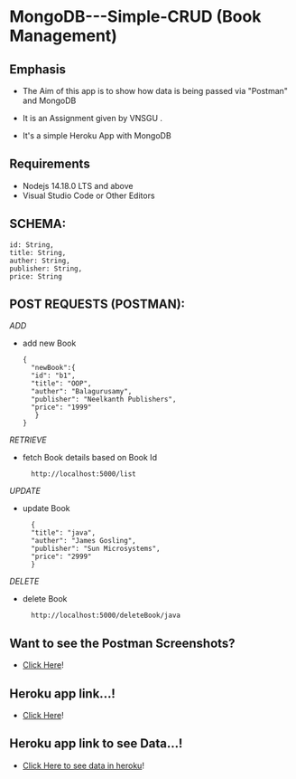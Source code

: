 # MongoDB---Simple-CRUD (Book Management)



## Emphasis

- The Aim of this app is to show how data is being passed via "Postman" and MongoDB

- It is an Assignment given by VNSGU .

- It's a simple Heroku App with MongoDB

## Requirements
- Nodejs 14.18.0 LTS and above
- Visual Studio Code or Other Editors

## SCHEMA:

    id: String,
    title: String,
    auther: String,
    publisher: String,
    price: String
    
    
 ## POST REQUESTS (POSTMAN):
 
 _ADD_
- add new Book

      {
        "newBook":{
        "id": "b1",
        "title": "OOP",
        "auther": "Balagurusamy",
        "publisher": "Neelkanth Publishers",
        "price": "1999"         
         }
      }
                
_RETRIEVE_
- fetch Book details based on Book Id

        http://localhost:5000/list

_UPDATE_
- update Book  

        {
        "title": "java",
        "auther": "James Gosling",
        "publisher": "Sun Microsystems",
        "price": "2999"
        }

_DELETE_
- delete Book

        http://localhost:5000/deleteBook/java

## Want to see the Postman Screenshots?
- [Click Here](https://github.com/VishalMakwana23/MongoDB---Simple-CRUD/tree/main/Postman)!

## Heroku app link...!
- [Click Here](https://simple--crud.herokuapp.com)!

## Heroku app link to see Data...!
- [Click Here to see data in heroku](https://simple--crud.herokuapp.com/list)!

